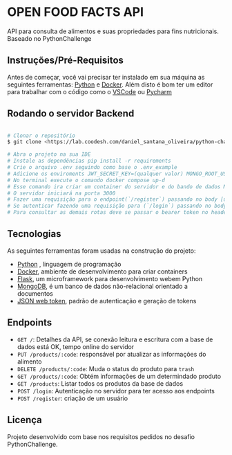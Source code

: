 # OPEN FOOD FACTS API

API para consulta de alimentos e suas propriedades para fins nutricionais. Baseado no PythonChallenge

## Instruções/Pré-Requisitos
Antes de começar, você vai precisar ter instalado em sua máquina as seguintes ferramentas:
[Python](https://www.python.org/) e [Docker](https://www.docker.com).
Além disto é bom ter um editor para trabalhar com o código como o [VSCode](https://code.visualstudio.com/) ou [Pycharm](https://www.jetbrains.com/pt-br/pycharm/)

## Rodando o servidor Backend
```bash

# Clonar o repositório
$ git clone <https://lab.coodesh.com/daniel_santana_oliveira/python-challenge-20200205.git>

# Abra o projeto na sua IDE
# Instale as dependências pip install -r requirements
# Crie o arquivo .env seguindo como base o .env_example
# Adicione os enviroments JWT_SECRET_KEY=(qualquer valor) MONGO_ROOT_USERNAME('adm')  MONGO_ROOT_PASSWORD('12345')
# No terminal execute o comando docker compose up-d
# Esse comando ira criar um container do servidor e do bando de dados MongoDB
# O servidor iniciará na porta 3000
# Fazer uma requisição para o endpoint(`/register`) passando no body [username,password] para a criação de um usuário
# Se autenticar fazendo uma requisição para (`/login`) passando no body [username,password], gerando um access_token
# Para consultar as demais rotas deve se passar o bearer token no header da requisição

```


## Tecnologias

As seguintes ferramentas foram usadas na construção do projeto:

- [Python](https://www.python.org/) , linguagem de programação
- [Docker](https://www.docker.com), ambiente de desenvolvimento para criar containers
- [Flask](https://flask.palletsprojects.com/en/3.0.x/), um microframework para desenvolvimento webem Python
- [MongoDB](https://www.mongodb.com/pt-br), é um banco de dados não-relacional orientado a documentos
- [JSON web token](https://jwt.io/), padrão de autenticação e geração de tokens

## Endpoints

 - `GET /`: Detalhes da API, se conexão leitura e escritura com a base de dados está OK, tempo online do servidor
 - `PUT /products/:code`: responsável por atualizar as informações do alimento
 - `DELETE /products/:code`: Muda o status do produto para `trash`
 - `GET /products/:code`: Obtém informações de um determindado produto
 - `GET /products`: Listar todos os produtos da base de dados
 - `POST /login`: Autenticação no servidor para ter acesso aos endpoints
 - `POST /register`: criação de um usuário

## Licença

Projeto desenvolvido com base nos requisitos pedidos no desafio PythonChallenge.